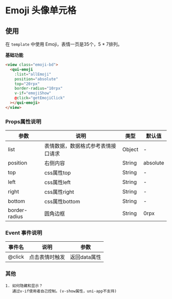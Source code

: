 # Emoji 头像单元格

## 使用

在 `template` 中使用 Emoji，表情一页是35个，5 * 7排列。

**基础功能**

```html
<view class="emoji-bd">
  <qui-emoji
    :list="allEmoji"
    position="absolute"
    top="20rpx"
    border-radius="10rpx"
    v-if="emojiShow"
    @click="getEmojiClick"
  ></qui-emoji>
</view>
```

### Props属性说明

| 参数 | 说明 | 类型 | 默认值 |
| ---- | ---- | ---- | ---- |
|list|表情数据，数据格式参考表情接口请求|Object|-
|position|右侧内容|String|absolute
|top|css属性top|String| -
|left|css属性left|String| -
|right|css属性right|String| -
|bottom|css属性bottom|String| -
|border-radius|圆角边框|String|0rpx

### Event 事件说明

| 事件名 | 说明 | 参数 |
| ---- | ---- | ---- |
|@click|点击表情时触发|返回data属性

### 其他

    1. 如何隐藏和显示？
       通过v-if使用者自己控制。(v-show属性，uni-app不支持)
